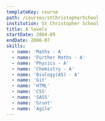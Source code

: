 ```yaml
---
templateKey: course
path: /courses/stChristopherSchool
institution: St Christopher School
title: A levels
startDate: 2004-09
endDate: 2006-07
skills:
  - name: 'Maths - A'
  - name: 'Further Maths - A'
  - name: 'Physics - A'
  - name: 'Chemistry - A'
  - name: 'Biology(AS) - A'
  - name: 'Git'
  - name: 'HTML'
  - name: 'CSS'
  - name: 'SASS'
  - name: 'Grunt'
  - name: 'Agile'
---
```

